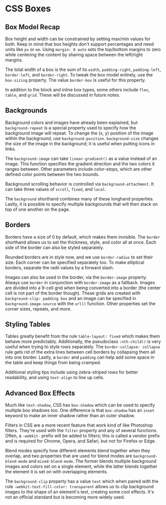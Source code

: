 # CSS Boxes

## Box Model Recap
Box height and width can be constrained by setting max/min values for both. Keep in mind that box heights don't support percentages and need units like `px` or `em`. Using `margin: 0 auto` sets the top/bottom margins to zero while centering the content by sharing space between the left/right margins.

The total width of a box is the sum of its `width`, `padding-right`, `padding-left`, `border-left`, and `border-right`. To tweak the box model entirely, use the `box-sizing` property. The value `border-box` is useful for this property.

In addition to the block and inline box types, some others include `flex`, `table`, and `grid`. These will be discussed in future notes.

## Backgrounds
Background colors and images have already been explained, but `background-repeat` is a special property used to specify how the background image will repeat. To change the (x, y) position of the image within the background, use `background-position`. `background-size` changes the size of the image in the background; it is useful when putting icons in links.

The `background-image` can take `linear-gradient()` as a value instead of an image. This function specifies the gradient direction and the two colors it ranges between. Other parameters include color-stops, which are other defined color points between the two bounds.

Background scrolling behavior is controlled via `background-attachment`. It can take three values of `scroll`, `fixed`, and `local`.

The `background` shorthand combines many of these longhand properties. Lastly, it is possible to specify multiple backgrounds that will then stack on top of one another on the page.

## Borders
Borders have a size of 0 by default, which makes them invisible. The `border` shorthand allows us to set the thickness, style, and color all at once. Each side of the border can also be styled separately.

Rounded borders are in style now, and we use `border-radius` to set their size. Each corner can be specified separately too. To make elliptical borders, separate the radii values by a forward slash.

Images can also be used in the border, via the `border-image` property. Always use `border` in conjunction with `border-image` as a fallback. Images are divided into a 9-cell grid when being converted into a border (the center cell is not part of the border though). These grids are created with `background-clip: padding box` and an image can be specified in `background-image-source` with the `url()` function. Other properties set the corner sizes, repeats, and more.

## Styling Tables
Tables greatly benefit from the rule `table-layout: fixed` which makes them behave more predictably. Additionally, the pseudoclass `:nth-child()` is very useful when trying to style rows separately. The `border-collapse: collapse` rule gets rid of the extra lines between cell borders by collapsing them all into one border. Lastly, a `border` and `padding` can help add some space in the table and keep things from being cramped.

Additional styling tips include using zebra-striped rows for better readability, and using `text-align` to line up cells.

## Advanced Box Effects
Much like `text-shadow`, CSS has `box-shadow` which can be used to specify multiple box shadows too. One difference is that `box-shadow` has an `inset` keyword to make an inner shadow rather than an outer shadow.

Filters in CSS are a more recent feature that work kind of like Photoshop filters. They're used with the `filter` property and any of several functions. Often, a `-webkit-` prefix will be added to filters; this is called a vendor prefix and is required for Chrome, Opera, and Safari, but not for Firefox or Edge.

Blend modes specify how different elements blend together when they overlap, and two properties that are used for blend modes are `background-blend-mode` and `mixed-blend-mode`. The former blends multiple background images and colors set on a single element, while the latter blends together the element it is set on with overlapping elements.

The `background-clip` property has a value `text` which when paired with the rule `-webkit-text-fill-color: transparent` allows us to clip background images to the shape of an element's text, creating some cool effects. It's not an official standard but is becoming more widely used.
